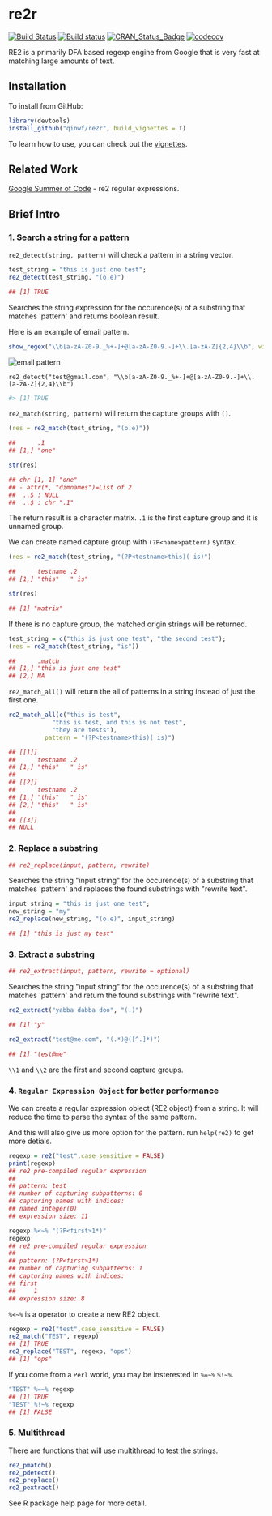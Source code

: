 # re2r

[![Build Status](https://travis-ci.org/qinwf/re2r.svg?branch=master)](https://travis-ci.org/qinwf/re2r) [![Build status](https://ci.appveyor.com/api/projects/status/n34unrvurpv18si5/branch/master?svg=true)](https://ci.appveyor.com/project/qinwf/re2r/branch/master) [![CRAN_Status_Badge](http://www.r-pkg.org/badges/version/re2r)](http://cran.r-project.org/package=re2r)  [![codecov](https://codecov.io/gh/qinwf/re2r/branch/master/graph/badge.svg)](https://codecov.io/gh/qinwf/re2r)

RE2 is a primarily DFA based regexp engine from Google that is very fast at matching large amounts of text.

## Installation

To install from GitHub:

```r
library(devtools)
install_github("qinwf/re2r", build_vignettes = T)
```

To learn how to use, you can check out the [vignettes](https://qinwenfeng.com/re2r_doc/).

## Related Work

[Google Summer of Code](https://github.com/rstats-gsoc/gsoc2016/wiki/re2-regular-expressions) - re2 regular expressions.

## Brief Intro

### 1. Search a string for a pattern

`re2_detect(string, pattern)` will check a pattern in a string vector.

```r
test_string = "this is just one test";
re2_detect(test_string, "(o.e)")
```

```r
## [1] TRUE
```

Searches the string expression for the occurence(s) of a substring that matches 'pattern' and returns boolean result.

Here is an example of email pattern.

```r
show_regex("\\b[a-zA-Z0-9._%+-]+@[a-zA-Z0-9.-]+\\.[a-zA-Z]{2,4}\\b", width = 670, height = 280)
```

![email pattern](https://raw.githubusercontent.com/qinwf/re2r/master/email.png)

```
re2_detect("test@gmail.com", "\\b[a-zA-Z0-9._%+-]+@[a-zA-Z0-9.-]+\\.[a-zA-Z]{2,4}\\b")
```

```r
#> [1] TRUE
```

`re2_match(string, pattern)` will return the capture groups with `()`.

```r
(res = re2_match(test_string, "(o.e)"))

##      .1   
## [1,] "one"

str(res)

## chr [1, 1] "one"
## - attr(*, "dimnames")=List of 2
##  ..$ : NULL
##  ..$ : chr ".1"
```

The return result is a character matrix. `.1` is the first capture group and it is unnamed group.

We can create named capture group with `(?P<name>pattern)` syntax.

```r
(res = re2_match(test_string, "(?P<testname>this)( is)")

##      testname .2   
## [1,] "this"   " is"

str(res)

## [1] "matrix"
```


If there is no capture group, the matched origin strings will be returned.

```r
test_string = c("this is just one test", "the second test");
(res = re2_match(test_string, "is"))
```

```r
##      .match            
## [1,] "this is just one test"
## [2,] NA    
```

`re2_match_all()` will return the all of patterns in a string instead of just the first one.

```r
re2_match_all(c("this is test", 
            "this is test, and this is not test", 
            "they are tests"), 
          pattern = "(?P<testname>this)( is)")
```

```r
## [[1]]
##      testname .2   
## [1,] "this"   " is"
##
## [[2]]
##      testname .2   
## [1,] "this"   " is"
## [2,] "this"   " is"
## 
## [[3]]
## NULL
```

### 2. Replace a substring

```r
## re2_replace(input, pattern, rewrite)
```

Searches the string "input string" for the occurence(s) of a substring that matches 'pattern' and replaces the found substrings with "rewrite text".

```r
input_string = "this is just one test";
new_string = "my"
re2_replace(new_string, "(o.e)", input_string)
```

```r
## [1] "this is just my test"
```

### 3. Extract a substring

```r
## re2_extract(input, pattern, rewrite = optional)
```

Searches the string "input string" for the occurence(s) of a substring that matches 'pattern' and return the found substrings with "rewrite text".

```r
re2_extract("yabba dabba doo", "(.)")
```

```r
## [1] "y"
```

```r
re2_extract("test@me.com", "(.*)@([^.]*)")
```

```r
## [1] "test@me"
```

`\\1` and `\\2` are the first and second capture groups.

### 4. `Regular Expression Object` for better performance

We can create a regular expression object (RE2 object) from a string. It will reduce the time to parse the syntax of the same pattern. 

And this will also give us more option for the pattern. run `help(re2)` to get more detials.

```r
regexp = re2("test",case_sensitive = FALSE)
print(regexp)
## re2 pre-compiled regular expression
## 
## pattern: test
## number of capturing subpatterns: 0
## capturing names with indices: 
## named integer(0)
## expression size: 11

regexp %<~% "(?P<first>1*)"
regexp
## re2 pre-compiled regular expression
## 
## pattern: (?P<first>1*)
## number of capturing subpatterns: 1
## capturing names with indices: 
## first 
##     1 
## expression size: 8
```

`%<~%` is a operator to create a new RE2 object.

```r
regexp = re2("test",case_sensitive = FALSE)
re2_match("TEST", regexp)
## [1] TRUE
re2_replace("TEST", regexp, "ops")
## [1] "ops"
```

If you come from a `Perl` world, you may be insterested in `%=~%`  `%!~%`.

```r
"TEST" %=~% regexp
## [1] TRUE
"TEST" %!~% regexp
## [1] FALSE
```

### 5. Multithread

There are functions that will use multithread to test the strings.

```r
re2_pmatch()
re2_pdetect()
re2_preplace()
re2_pextract()
```

See R package help page for more detail. 

